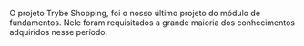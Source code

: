 O projeto Trybe Shopping, foi o nosso último projeto do módulo de fundamentos. Nele foram requisitados a grande maioria dos conhecimentos adquiridos nesse período.
